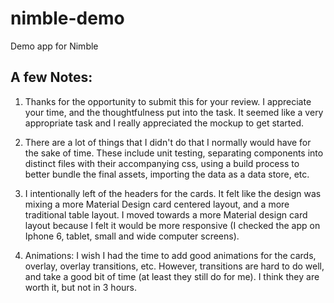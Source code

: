 # nimble-demo
Demo app for Nimble 

## A few Notes:

1. Thanks for the opportunity to submit this for your review. I appreciate your time, and the thoughtfulness put into the task. It seemed like a very appropriate task and I really appreciated the mockup to get started.

2. There are a lot of things that I didn't do that I normally would have for the sake of time. These include unit testing, separating components into distinct files with their accompanying css, using a build process to better bundle the final assets, importing the data as a data store, etc.

3. I intentionally left of the headers for the cards. It felt like the design was mixing a more Material Design card centered layout, and a more traditional table layout. I moved towards a more Material design card layout because I felt it would be more responsive (I checked the app on Iphone 6, tablet, small and wide computer screens).

4. Animations: I wish I had the time to add good animations for the cards, overlay, overlay transitions, etc. However, transitions are hard to do well, and take a good bit of time (at least they still do for me). I think they are worth it, but not in 3 hours.
